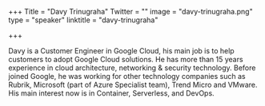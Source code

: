 +++
Title = "Davy Trinugraha"
Twitter = ""
image = "davy-trinugraha.png"
type = "speaker"
linktitle = "davy-trinugraha"

+++

Davy is a Customer Engineer in Google Cloud, his main job is to help customers to adopt Google Cloud solutions. He has more than 15 years experience in cloud architecture, networking & security technology. Before joined Google, he was working for other technology companies such as Rubrik, Microsoft (part of Azure Specialist team), Trend Micro and VMware. His main interest now is in Container, Serverless, and DevOps.
